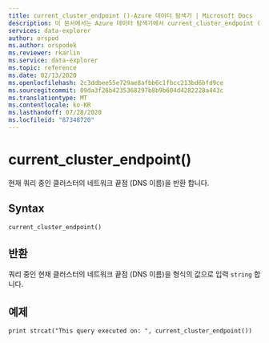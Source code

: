 ```yaml
---
title: current_cluster_endpoint ()-Azure 데이터 탐색기 | Microsoft Docs
description: 이 문서에서는 Azure 데이터 탐색기에서 current_cluster_endpoint ()에 대해 설명 합니다.
services: data-explorer
author: orspod
ms.author: orspodek
ms.reviewer: rkarlin
ms.service: data-explorer
ms.topic: reference
ms.date: 02/13/2020
ms.openlocfilehash: 2c3ddbee55e729ae8afbb6c1fbcc213bd6bfd9ce
ms.sourcegitcommit: 09da3f26b4235368297b8b9b604d4282228a443c
ms.translationtype: MT
ms.contentlocale: ko-KR
ms.lasthandoff: 07/28/2020
ms.locfileid: "87348720"
---
```

# <a name="current_cluster_endpoint"></a>current_cluster_endpoint()

현재 쿼리 중인 클러스터의 네트워크 끝점 (DNS 이름)을 반환 합니다.

## <a name="syntax"></a>Syntax

`current_cluster_endpoint()`

## <a name="returns"></a>반환

쿼리 중인 현재 클러스터의 네트워크 끝점 (DNS 이름)을 형식의 값으로 입력 `string` 합니다.

## <a name="example"></a>예제

```kusto
print strcat("This query executed on: ", current_cluster_endpoint())
```
